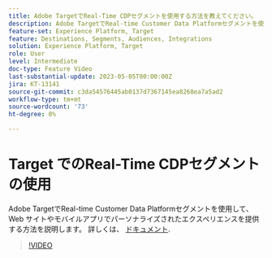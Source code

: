 ```yaml
---
title: Adobe TargetでReal-Time CDPセグメントを使用する方法を教えてください。
description: Adobe TargetでReal-time Customer Data Platformセグメントを使用して、Web サイトやモバイルアプリでパーソナライズされたエクスペリエンスを提供する方法を説明します。
feature-set: Experience Platform, Target
feature: Destinations, Segments, Audiences, Integrations
solution: Experience Platform, Target
role: User
level: Intermediate
doc-type: Feature Video
last-substantial-update: 2023-05-05T00:00:00Z
jira: KT-13141
source-git-commit: c3da54576445ab0137d7367145ea8268ea7a5ad2
workflow-type: tm+mt
source-wordcount: '73'
ht-degree: 0%

---
```



# Target でのReal-Time CDPセグメントの使用

Adobe TargetでReal-time Customer Data Platformセグメントを使用して、Web サイトやモバイルアプリでパーソナライズされたエクスペリエンスを提供する方法を説明します。 詳しくは、 [ドキュメント](https://experienceleague.adobe.com/docs/target/using/integrate/integrating-with-rtcdp.html).

>[!VIDEO](https://video.tv.adobe.com/v/3419149/?learn=on)
